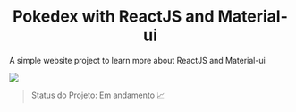 <h1 align="center"> Pokedex with ReactJS and Material-ui </h1>

<p align="justify"> A simple website project to learn more about ReactJS and Material-ui </p> <img src="https://img.shields.io/badge/-ReactJs-61DAFB?logo=react&logoColor=white&style=for-the-badge"/>

> Status do Projeto: Em andamento :chart_with_upwards_trend:
